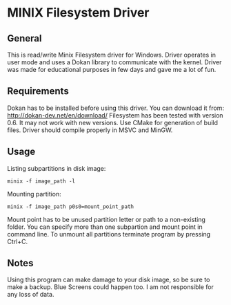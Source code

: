 MINIX Filesystem Driver
=======================

General
-------
This is read/write Minix Filesystem driver for Windows.
Driver operates in user mode and uses a Dokan library to communicate with the kernel.
Driver was made for educational purposes in few days and gave me a lot of fun.

Requirements
------------

Dokan has to be installed before using this driver.
You can download it from: http://dokan-dev.net/en/download/
Filesystem has been tested with version 0.6. It may not work with new versions.
Use CMake for generation of build files. Driver should compile properly in MSVC and MinGW.

Usage
-----

Listing subpartitions in disk image:

	minix -f image_path -l

Mounting partition:

	minix -f image_path p0s0=mount_point_path

Mount point has to be unused partition letter or path to a non-existing folder.
You can specify more than one subpartion and mount point in command line.
To unmount all partitions terminate program by pressing Ctrl+C.

Notes
-----
Using this program can make damage to your disk image, so be sure to make a backup.
Blue Screens could happen too. I am not responsible for any loss of data.

